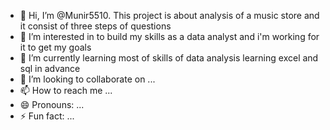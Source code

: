 - 👋 Hi, I’m @Munir5510. This project is about analysis of a music store and it consist of three steps of questions
- 👀 I’m interested in to build my skills as a data analyst and i'm working for it to get my goals
- 🌱 I’m currently learning most of skills of data analysis learning excel and sql in advance 
- 💞️ I’m looking to collaborate on ...
- 📫 How to reach me ...
- 😄 Pronouns: ...
- ⚡ Fun fact: ...

<!---
Munir5510/Munir5510 is a ✨ special ✨ repository because its `README.md` (this file) appears on your GitHub profile.
You can click the Preview link to take a look at your changes.
--->
